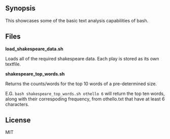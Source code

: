 ## Synopsis

This showcases some of the basic text analysis capabilities of bash.

## Files

**load_shakespeare_data.sh**

Loads all of the required shakespeare data. Each play is stored as its own textfile.

**shakespeare_top_words.sh**

Returns the counts/words for the top 10 words of a pre-determined size.

E.G.
  `bash shakespeare_top_words.sh othello 6` will return the top ten words, along with their correspoding frequency, from othello.txt that have at least 6 characters.

## License

MIT
